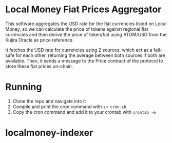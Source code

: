 # Local Money Fiat Prices Aggregator
This software aggregates the USD rate for the fiat currencies listed on Local Money, so we can calculate the price of tokens against regional fiat currencies and then derive the price of token/fiat using ATOM/USD from the Kujira Oracle as price reference.

It fetches the USD rate for currencies using 2 sources, which act as a fail-safe for each other, returning the average between both sources if both are available. Then, it sends a message to the Price contract of the protocol to store these fiat prices on-chain.

# Running
1) Clone the repo and navigate into it
2) Compile and print the cron command with `sh cron.sh`
3) Copy the cron command and add it to your crontab with `crontab -e`

# localmoney-indexer

